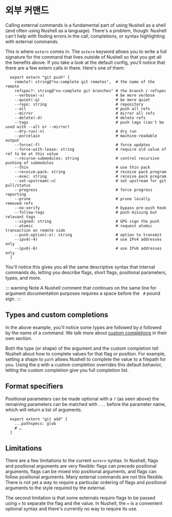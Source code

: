 # 외부 커맨드

Calling external commands is a fundamental part of using Nushell as a shell (and often using Nushell as a language). There's a problem, though: Nushell can't help with finding errors in the call, completions, or syntax highlighting with external commands.

This is where `extern` comes in. The `extern` keyword allows you to write a full signature for the command that lives outside of Nushell so that you get all the benefits above. If you take a look at the default config, you'll notice that there are a few extern calls in there. Here's one of them:

```nu
  export extern "git push" [
    remote?: string@"nu-complete git remotes",  # the name of the remote
    refspec?: string@"nu-complete git branches" # the branch / refspec
    --verbose(-v)                               # be more verbose
    --quiet(-q)                                 # be more quiet
    --repo: string                              # repository
    --all                                       # push all refs
    --mirror                                    # mirror all refs
    --delete(-d)                                # delete refs
    --tags                                      # push tags (can't be used with --all or --mirror)
    --dry-run(-n)                               # dry run
    --porcelain                                 # machine-readable output
    --force(-f)                                 # force updates
    --force-with-lease: string                  # require old value of ref to be at this value
    --recurse-submodules: string                # control recursive pushing of submodules
    --thin                                      # use thin pack
    --receive-pack: string                      # receive pack program
    --exec: string                              # receive pack program
    --set-upstream(-u)                          # set upstream for git pull/status
    --progress                                  # force progress reporting
    --prune                                     # prune locally removed refs
    --no-verify                                 # bypass pre-push hook
    --follow-tags                               # push missing but relevant tags
    --signed: string                            # GPG sign the push
    --atomic                                    # request atomic transaction on remote side
    --push-option(-o): string                   # option to transmit
    --ipv4(-4)                                  # use IPv4 addresses only
    --ipv6(-6)                                  # use IPv6 addresses only
  ]
```

You'll notice this gives you all the same descriptive syntax that internal commands do, letting you describe flags, short flags, positional parameters, types, and more.

::: warning Note
A Nushell comment that continues on the same line for argument documentation purposes requires a space before the ` #` pound sign.
:::

## Types and custom completions

In the above example, you'll notice some types are followed by `@` followed by the name of a command. We talk more about [custom completions](custom_completions.md) in their own section.

Both the type (or shape) of the argument and the custom completion tell Nushell about how to complete values for that flag or position. For example, setting a shape to `path` allows Nushell to complete the value to a filepath for you. Using the `@` with a custom completion overrides this default behavior, letting the custom completion give you full completion list.

## Format specifiers

Positional parameters can be made optional with a `?` (as seen above) the remaining parameters can be matched with `...` before the parameter name, which will return a list of arguments.

```nu
  export extern "git add" [
    ...pathspecs: glob
    # …
  ]
```

## Limitations

There are a few limitations to the current `extern` syntax. In Nushell, flags and positional arguments are very flexible: flags can precede positional arguments, flags can be mixed into positional arguments, and flags can follow positional arguments. Many external commands are not this flexible. There is not yet a way to require a particular ordering of flags and positional arguments to the style required by the external.

The second limitation is that some externals require flags to be passed using `=` to separate the flag and the value. In Nushell, the `=` is a convenient optional syntax and there's currently no way to require its use.
